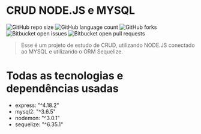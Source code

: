 # CRUD NODE.JS e MYSQL

![GitHub repo size](https://img.shields.io/github/repo-size/iuricode/README-template?style=for-the-badge)
![GitHub language count](https://img.shields.io/github/languages/count/iuricode/README-template?style=for-the-badge)
![GitHub forks](https://img.shields.io/github/forks/iuricode/README-template?style=for-the-badge)
![Bitbucket open issues](https://img.shields.io/bitbucket/issues/iuricode/README-template?style=for-the-badge)
![Bitbucket open pull requests](https://img.shields.io/bitbucket/pr-raw/iuricode/README-template?style=for-the-badge)

> Esse é um projeto de estudo de CRUD, utilizando NODE.JS conectado ao MYSQL e utilizando o ORM Sequelize.

# Todas as tecnologias e dependências usadas

- express: "^4.18.2"
- mysql2: "^3.6.5"
- nodemon: "^3.0.1"
- sequelize: "^6.35.1"









